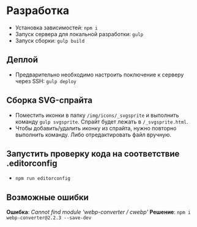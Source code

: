 # Разработка
- Установка зависимостей: `npm i`
- Запуск сервера для локальной разработки: `gulp`
- Запуск сборки: `gulp build`

## Деплой
- Предварительно необходимо настроить поключение к серверу через SSH: `gulp deploy`

## Сборка SVG-спрайта
- Поместить иконки в папку `/img/icons/_svgsprite` и выполнить команду `gulp svgsprite`. Спрайт будет лежать в `/_svgsprite.html`.
- Чтобы добавить/удалить иконку из спрайта, нужно повторно выполнить команду. Либо отредактировать файл вручную.

## Запустить проверку кода на соответствие .editorconfig
- `npm run editorconfig`

## Возможные ошибки
**Ошибка**: *Cannot find module 'webp-converter / cwebp'*
**Решение**: `npm i webp-converter@2.2.3 --save-dev`
